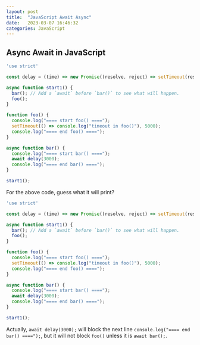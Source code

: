 ```yaml
---
layout: post
title:  "JavaScript Await Async"
date:   2023-03-07 16:46:32
categories: JavaScript
---
```


## Async Await in JavaScript

```javascript
'use strict'

const delay = (time) => new Promise((resolve, reject) => setTimeout(resolve, time));

async function start1() {
  bar(); // Add a `await` before `bar()` to see what will happen.
  foo();
}

function foo() {
  console.log("==== start foo() ====");
  setTimeout(() => console.log("timeout in foo()"), 5000);
  console.log("==== end foo() ====");
}

async function bar() {
  console.log("==== start bar() ====");
  await delay(3000);
  console.log("==== end bar() ====");
}

start1();
```
For the above code, guess what it will print?

```javascript
'use strict'

const delay = (time) => new Promise((resolve, reject) => setTimeout(resolve, time));

async function start1() {
  bar(); // Add a `await` before `bar()` to see what will happen.
  foo();
}

function foo() {
  console.log("==== start foo() ====");
  setTimeout(() => console.log("timeout in foo()"), 5000);
  console.log("==== end foo() ====");
}

async function bar() {
  console.log("==== start bar() ====");
  await delay(3000);
  console.log("==== end bar() ====");
}

start1();
```

Actually, `await delay(3000);` will block the next line `console.log("==== end bar() ====");`,
but it will not block `foo()` unless it is `await bar();`.
